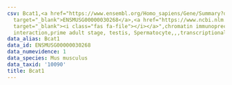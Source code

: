 ```yaml
---
csv: Bcat1,<a href="https://www.ensembl.org/Homo_sapiens/Gene/Summary?db=core;g=ENSMUSG00000030268"
  target="_blank">ENSMUSG00000030268</a>,<a href="https://www.ncbi.nlm.nih.gov/pubmed/25450459"
  target="_blank"><i class="fas fa-file"></i></a>",chromatin immunoprecipitation assay,direct
  interaction,prime adult stage, testis, Spermatocyte,,,transcriptional regulation,
data_alias: Bcat1
data_id: ENSMUSG00000030268
data_numevidence: 1
data_species: Mus musculus
data_taxid: '10090'
title: Bcat1
---
```

